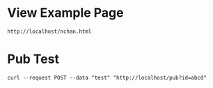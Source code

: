 # View Example Page

```
http://localhost/nchan.html
```

# Pub Test

```
curl --request POST --data "test" "http://localhost/pub?id=abcd"
```
